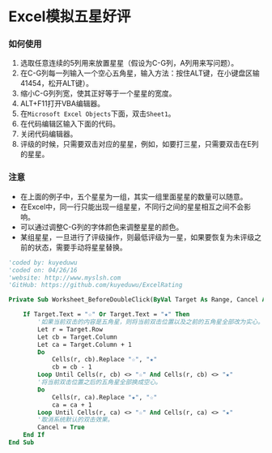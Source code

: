 # Excel模拟五星好评

### 如何使用

1. 选取任意连续的5列用来放置星星（假设为C-G列，A列用来写问题）。
2. 在C-G列每一列输入一个空心五角星，输入方法：按住ALT键，在小键盘区输41454，松开ALT键）。
3. 缩小C-G列列宽，使其正好等于一个星星的宽度。
3. ALT+F11打开VBA编辑器。
4. 在`Microsoft Excel Objects`下面，双击`Sheet1`。
4. 在代码编辑区输入下面的代码。
5. 关闭代码编辑器。
6. 评级的时候，只需要双击对应的星星，例如，如要打三星，只需要双击在E列的星星。

### 注意
* 在上面的例子中，五个星星为一组，其实一组里面星星的数量可以随意。
* 在Excel中，同一行只能出现一组星星，不同行之间的星星相互之间不会影响。
* 可以通过调整C-G列的字体颜色来调整星星的颜色。
* 某组星星，一旦进行了评级操作，则最低评级为一星，如果要恢复为未评级之前的状态，需要手动将星星替换。

```vb
'coded by: kuyeduwu
'coded on: 04/26/16
'website: http://www.myslsh.com
'GitHub: https://github.com/kuyeduwu/ExcelRating

Private Sub Worksheet_BeforeDoubleClick(ByVal Target As Range, Cancel As Boolean) '由Excel的双击事件触发代码

    If Target.Text = "☆" Or Target.Text = "★" Then
        '如果当前双击的内容是五角星，则将当前双击位置以及之前的五角星全部改为实心。
        Let r = Target.Row
        Let cb = Target.Column
        Let ca = Target.Column + 1
        Do
            Cells(r, cb).Replace "☆", "★"
            cb = cb - 1
        Loop Until Cells(r, cb) <> "☆" And Cells(r, cb) <> "★"
        '将当前双击位置之后的五角星全部换成空心。
        Do
            Cells(r, ca).Replace "★", "☆"
            ca = ca + 1
        Loop Until Cells(r, ca) <> "☆" And Cells(r, ca) <> "★"
        '取消系统默认的双击效果。
        Cancel = True
    End If
End Sub

```
